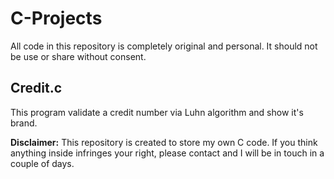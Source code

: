 # C-Projects
All code in this repository is completely original and personal. It should not be use or share without consent. 

## Credit.c
This program validate a credit number via Luhn algorithm and show it's brand.

**Disclaimer:** This repository is created to store my own C code. If you think anything inside infringes your right, please contact and I will be in touch in a couple of days.
